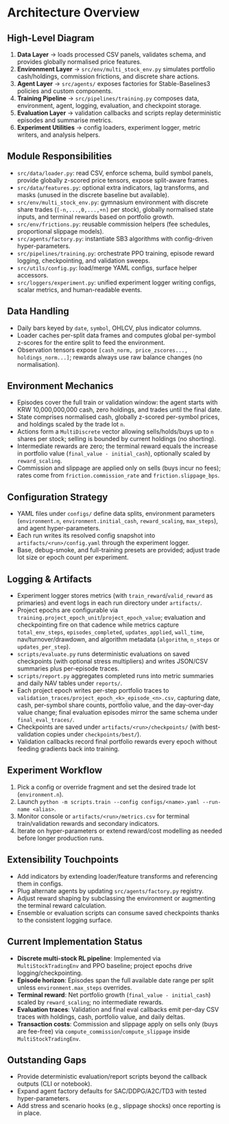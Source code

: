 # Architecture Overview

## High-Level Diagram
1. **Data Layer** -> loads processed CSV panels, validates schema, and provides globally normalised price features.
2. **Environment Layer** -> `src/env/multi_stock_env.py` simulates portfolio cash/holdings, commission frictions, and discrete share actions.
3. **Agent Layer** -> `src/agents/` exposes factories for Stable-Baselines3 policies and custom components.
4. **Training Pipeline** -> `src/pipelines/training.py` composes data, environment, agent, logging, evaluation, and checkpoint storage.
5. **Evaluation Layer** -> validation callbacks and scripts replay deterministic episodes and summarise metrics.
6. **Experiment Utilities** -> config loaders, experiment logger, metric writers, and analysis helpers.

## Module Responsibilities
- `src/data/loader.py`: read CSV, enforce schema, build symbol panels, provide globally z-scored price tensors, expose split-aware frames.
- `src/data/features.py`: optional extra indicators, lag transforms, and masks (unused in the discrete baseline but available).
- `src/env/multi_stock_env.py`: gymnasium environment with discrete share trades (`[-n,...,0,...,+n]` per stock), globally normalised state inputs, and terminal rewards based on portfolio growth.
- `src/env/frictions.py`: reusable commission helpers (fee schedules, proportional slippage models).
- `src/agents/factory.py`: instantiate SB3 algorithms with config-driven hyper-parameters.
- `src/pipelines/training.py`: orchestrate PPO training, episode reward logging, checkpointing, and validation sweeps.
- `src/utils/config.py`: load/merge YAML configs, surface helper accessors.
- `src/loggers/experiment.py`: unified experiment logger writing configs, scalar metrics, and human-readable events.

## Data Handling
- Daily bars keyed by `date`, `symbol`, OHLCV, plus indicator columns.
- Loader caches per-split data frames and computes global per-symbol z-scores for the entire split to feed the environment.
- Observation tensors expose `[cash_norm, price_zscores..., holdings_norm...]`; rewards always use raw balance changes (no normalisation).

## Environment Mechanics
- Episodes cover the full train or validation window: the agent starts with KRW 10,000,000,000 cash, zero holdings, and trades until the final date.
- State comprises normalised cash, globally z-scored per-symbol prices, and holdings scaled by the trade lot `n`.
- Actions form a `MultiDiscrete` vector allowing sells/holds/buys up to `n` shares per stock; selling is bounded by current holdings (no shorting).
- Intermediate rewards are zero; the terminal reward equals the increase in portfolio value (`final_value - initial_cash`), optionally scaled by `reward_scaling`.
- Commission and slippage are applied only on sells (buys incur no fees); rates come from `friction.commission_rate` and `friction.slippage_bps`.

## Configuration Strategy
- YAML files under `configs/` define data splits, environment parameters (`environment.n`, `environment.initial_cash`, `reward_scaling`, `max_steps`), and agent hyper-parameters.
- Each run writes its resolved config snapshot into `artifacts/<run>/config.yaml` through the experiment logger.
- Base, debug-smoke, and full-training presets are provided; adjust trade lot size or epoch count per experiment.

## Logging & Artifacts
- Experiment logger stores metrics (with `train_reward`/`valid_reward` as primaries) and event logs in each run directory under `artifacts/`.
- Project epochs are configurable via `training.project_epoch_unit`/`project_epoch_value`; evaluation and checkpointing fire on that cadence while metrics capture `total_env_steps`, `episodes_completed`, `updates_applied`, `wall_time`, nav/turnover/drawdown, and algorithm metadata (`algorithm`, `n_steps` or `updates_per_step`).
- `scripts/evaluate.py` runs deterministic evaluations on saved checkpoints (with optional stress multipliers) and writes JSON/CSV summaries plus per-episode traces.
- `scripts/report.py` aggregates completed runs into metric summaries and daily NAV tables under `reports/`.
- Each project epoch writes per-step portfolio traces to `validation_traces/project_epoch_<k>_episode_<n>.csv`, capturing date, cash, per-symbol share counts, portfolio value, and the day-over-day value change; final evaluation episodes mirror the same schema under `final_eval_traces/`.
- Checkpoints are saved under `artifacts/<run>/checkpoints/` (with best-validation copies under `checkpoints/best/`).
- Validation callbacks record final portfolio rewards every epoch without feeding gradients back into training.

## Experiment Workflow
1. Pick a config or override fragment and set the desired trade lot (`environment.n`).
2. Launch `python -m scripts.train --config configs/<name>.yaml --run-name <alias>`.
3. Monitor console or `artifacts/<run>/metrics.csv` for terminal train/validation rewards and secondary indicators.
4. Iterate on hyper-parameters or extend reward/cost modelling as needed before longer production runs.

## Extensibility Touchpoints
- Add indicators by extending loader/feature transforms and referencing them in configs.
- Plug alternate agents by updating `src/agents/factory.py` registry.
- Adjust reward shaping by subclassing the environment or augmenting the terminal reward calculation.
- Ensemble or evaluation scripts can consume saved checkpoints thanks to the consistent logging surface.

## Current Implementation Status
- **Discrete multi-stock RL pipeline**: Implemented via `MultiStockTradingEnv` and PPO baseline; project epochs drive logging/checkpointing.
- **Episode horizon**: Episodes span the full available date range per split unless `environment.max_steps` overrides.
- **Terminal reward**: Net portfolio growth (`final_value - initial_cash`) scaled by `reward_scaling`; no intermediate rewards.
- **Evaluation traces**: Validation and final eval callbacks emit per-day CSV traces with holdings, cash, portfolio value, and daily deltas.
- **Transaction costs**: Commission and slippage apply on sells only (buys are fee-free) via `compute_commission`/`compute_slippage` inside `MultiStockTradingEnv`.

## Outstanding Gaps
- Provide deterministic evaluation/report scripts beyond the callback outputs (CLI or notebook).
- Expand agent factory defaults for SAC/DDPG/A2C/TD3 with tested hyper-parameters.
- Add stress and scenario hooks (e.g., slippage shocks) once reporting is in place.
